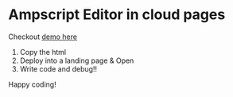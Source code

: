 # Ampscript Editor in cloud pages

Checkout [demo here](https://mc-yfyyj2sjhsjhkwc1s8w4zrxx4.pub.sfmc-content.com/abehoi2fixz) 

1. Copy the html 
2. Deploy into a landing page & Open 
3. Write code and debug!!

Happy coding! 